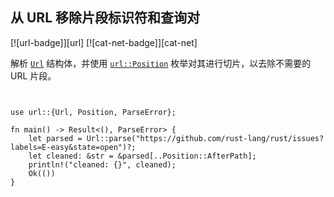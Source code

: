 ## 从 URL 移除片段标识符和查询对

[![url-badge]][url] [![cat-net-badge]][cat-net]

解析 [`Url`] 结构体，并使用 [`url::Position`] 枚举对其进行切片，以去除不需要的 URL 片段。

```rust,edition2018


use url::{Url, Position, ParseError};

fn main() -> Result<(), ParseError> {
    let parsed = Url::parse("https://github.com/rust-lang/rust/issues?labels=E-easy&state=open")?;
    let cleaned: &str = &parsed[..Position::AfterPath];
    println!("cleaned: {}", cleaned);
    Ok(())
}
```

[`url::Position`]: https://docs.rs/url/*/url/enum.Position.html
[`Url`]: https://docs.rs/url/*/url/struct.Url.html
